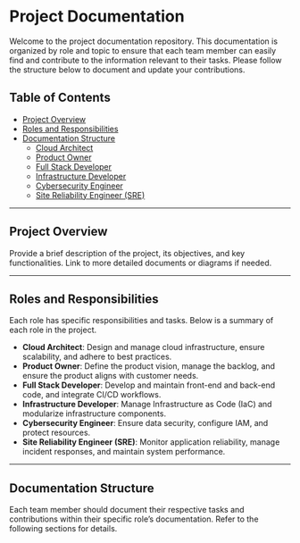 # Project Documentation

Welcome to the project documentation repository. This documentation is organized by role and topic to ensure that each team member can easily find and contribute to the information relevant to their tasks. Please follow the structure below to document and update your contributions.

## Table of Contents

- [Project Overview](#project-overview)
- [Roles and Responsibilities](#roles-and-responsibilities)
- [Documentation Structure](#documentation-structure)
  - [Cloud Architect](docs/cloud_architect.md)
  - [Product Owner](docs/product_owner.md)
  - [Full Stack Developer](docs/full_stack_developer.md)
  - [Infrastructure Developer](docs/infrastructure_developer.md)
  - [Cybersecurity Engineer](docs/cybersecurity_engineer.md)
  - [Site Reliability Engineer (SRE)](docs/sre.md)

---

## Project Overview

Provide a brief description of the project, its objectives, and key functionalities. Link to more detailed documents or diagrams if needed.

---

## Roles and Responsibilities

Each role has specific responsibilities and tasks. Below is a summary of each role in the project.

- **Cloud Architect**: Design and manage cloud infrastructure, ensure scalability, and adhere to best practices.
- **Product Owner**: Define the product vision, manage the backlog, and ensure the product aligns with customer needs.
- **Full Stack Developer**: Develop and maintain front-end and back-end code, and integrate CI/CD workflows.
- **Infrastructure Developer**: Manage Infrastructure as Code (IaC) and modularize infrastructure components.
- **Cybersecurity Engineer**: Ensure data security, configure IAM, and protect resources.
- **Site Reliability Engineer (SRE)**: Monitor application reliability, manage incident responses, and maintain system performance.

---

## Documentation Structure

Each team member should document their respective tasks and contributions within their specific role’s documentation. Refer to the following sections for details.

